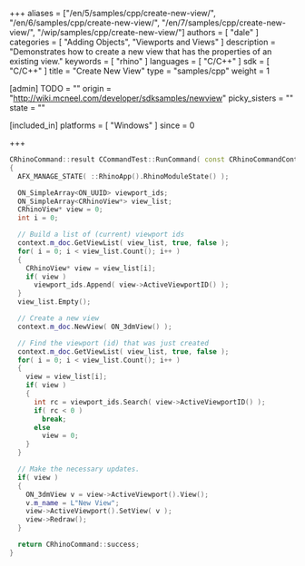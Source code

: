 +++
aliases = ["/en/5/samples/cpp/create-new-view/", "/en/6/samples/cpp/create-new-view/", "/en/7/samples/cpp/create-new-view/", "/wip/samples/cpp/create-new-view/"]
authors = [ "dale" ]
categories = [ "Adding Objects", "Viewports and Views" ]
description = "Demonstrates how to create a new view that has the properties of an existing view."
keywords = [ "rhino" ]
languages = [ "C/C++" ]
sdk = [ "C/C++" ]
title = "Create New View"
type = "samples/cpp"
weight = 1

[admin]
TODO = ""
origin = "http://wiki.mcneel.com/developer/sdksamples/newview"
picky_sisters = ""
state = ""

[included_in]
platforms = [ "Windows" ]
since = 0

+++

```cpp
CRhinoCommand::result CCommandTest::RunCommand( const CRhinoCommandContext& context )
{
  AFX_MANAGE_STATE( ::RhinoApp().RhinoModuleState() );

  ON_SimpleArray<ON_UUID> viewport_ids;
  ON_SimpleArray<CRhinoView*> view_list;
  CRhinoView* view = 0;
  int i = 0;

  // Build a list of (current) viewport ids
  context.m_doc.GetViewList( view_list, true, false );
  for( i = 0; i < view_list.Count(); i++ )
  {
    CRhinoView* view = view_list[i];
    if( view )
      viewport_ids.Append( view->ActiveViewportID() );
  }
  view_list.Empty();

  // Create a new view
  context.m_doc.NewView( ON_3dmView() );

  // Find the viewport (id) that was just created
  context.m_doc.GetViewList( view_list, true, false );
  for( i = 0; i < view_list.Count(); i++ )
  {
    view = view_list[i];
    if( view )
    {
      int rc = viewport_ids.Search( view->ActiveViewportID() );
      if( rc < 0 )
        break;
      else
        view = 0;
    }
  }

  // Make the necessary updates.
  if( view )
  {
    ON_3dmView v = view->ActiveViewport().View();
    v.m_name = L"New View";
    view->ActiveViewport().SetView( v );
    view->Redraw();
  }

  return CRhinoCommand::success;
}
```
